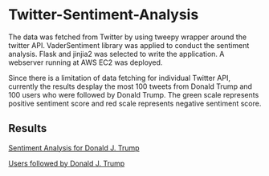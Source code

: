 # Twitter-Sentiment-Analysis

The data was fetched from Twitter by using tweepy wrapper around the twitter API. VaderSentiment library was applied to conduct the sentiment analysis. Flask and jinjia2 was selected to write the application. A webserver running at AWS EC2 was deployed.

Since there is a limitation of data fetching for individual Twitter API, currently the results desplay the most 100 tweets from Donald Trump and 100 users who were followed by Donald Trump. The green scale represents positive sentiment score and red scale represents negative sentiment score.

## Results
[Sentiment Analysis for Donald J. Trump](http://18.237.90.86:5000/realdonaldtrump)

[Users followed by Donald J. Trump](http://18.237.90.86:5000/following/realdonaldtrump)



